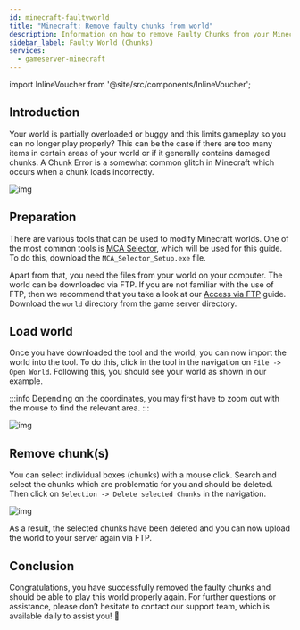 ```yaml
---
id: minecraft-faultyworld
title: "Minecraft: Remove faulty chunks from world"
description: Information on how to remove Faulty Chunks from your Minecraft world from ZAP-Hosting 
sidebar_label: Faulty World (Chunks)
services:
  - gameserver-minecraft
---
```


import InlineVoucher from '@site/src/components/InlineVoucher';

## Introduction

Your world is partially overloaded or buggy and this limits gameplay so you can no longer play properly? This can be the case if there are too many items in certain areas of your world or if it generally contains damaged chunks. A Chunk Error is a somewhat common glitch in Minecraft which occurs when a chunk loads incorrectly.

![img](https://screensaver01.zap-hosting.com/index.php/s/A5bj6posqkTfGK8/preview)

## Preparation

There are various tools that can be used to modify Minecraft worlds. One of the most common tools is [MCA Selector](https://github.com/Querz/mcaselector), which will be used for this guide. To do this, download the `MCA_Selector_Setup.exe` file.

Apart from that, you need the files from your world on your computer. The world can be downloaded via FTP. If you are not familiar with the use of FTP, then we recommend that you take a look at our [Access via FTP](gameserver-ftpaccess.md) guide. Download the `world` directory from the game server directory. 



## Load world

Once you have downloaded the tool and the world, you can now import the world into the tool. To do this, click in the tool in the navigation on `File -> Open World`. Following this, you should see your world as shown in our example. 

:::info
Depending on the coordinates, you may first have to zoom out with the mouse to find the relevant area. 
:::

![img](https://screensaver01.zap-hosting.com/index.php/s/eGY45mKdd4ZEwW4/download)



## Remove chunk(s)
You can select individual boxes (chunks) with a mouse click. Search and select the chunks which are problematic for you and should be deleted. Then click on `Selection -> Delete selected Chunks` in the navigation.

![img](https://screensaver01.zap-hosting.com/index.php/s/HDCAEX3iWyjjXQm/download)

As a result, the selected chunks have been deleted and you can now upload the world to your server again via FTP. 

## Conclusion
Congratulations, you have successfully removed the faulty chunks and should be able to play this world properly again. For further questions or assistance, please don’t hesitate to contact our support team, which is available daily to assist you! 🙂

<InlineVoucher />
